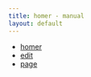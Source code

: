 ```yaml
---
title: homer - manual
layout: default
---
```


- [homer][]
- [edit][]
- [page][]

[homer]: manual/homer.1.html
[edit]: manual/edit.1.html
[page]: manual/page.1.html
